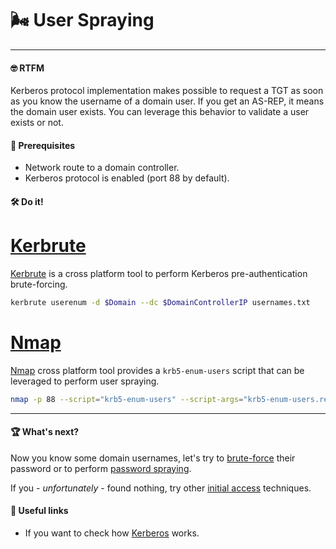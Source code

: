 # 🌬️ User Spraying
---

#### 🤓 RTFM

Kerberos protocol implementation makes possible to request a TGT as soon as you know the username of a domain user. If you get an AS-REP, it means the domain user exists. You can leverage this behavior to validate a user exists or not.

#### 📝 Prerequisites

* Network route to a domain controller.
* Kerberos protocol is enabled (port 88 by default).

#### 🛠️ Do it!

# [Kerbrute](#tab/kerbrute)

[Kerbrute](https://github.com/ropnop/kerbrute) is a cross platform tool to perform Kerberos pre-authentication brute-forcing.

```bash
kerbrute userenum -d $Domain --dc $DomainControllerIP usernames.txt
```

# [Nmap](#tab/nmap)

[Nmap](https://nmap.org/) cross platform tool provides a `krb5-enum-users` script that can be leveraged to perform user spraying.

```bash
nmap -p 88 --script="krb5-enum-users" --script-args="krb5-enum-users.realm='$Domain',userdb=usernames.txt" $DomainControllerIP
```

---

#### 🏆 What's next?

Now you know some domain usernames, let's try to [brute-force](/docs/active-directory/initial-access/brute-force.html) their password or to perform [password spraying](/docs/active-directory/initial-access/password-spraying.html).

If you - *unfortunately* - found nothing, try other [initial access](/docs/active-directory/methodology.html#-initial-access) techniques.

#### 🔗 Useful links

- If you want to check how [Kerberos](https://www.tarlogic.com/blog/how-kerberos-works/) works.